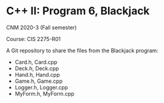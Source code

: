 # C++ II: Program 6, Blackjack

CNM 2020-3 (Fall semester)

Course: CIS 2275-R01

A Git repository to share the files from the Blackjack program:
- Card.h, Card.cpp
- Deck.h, Deck.cpp
- Hand.h, Hand.cpp
- Game.h, Game.cpp
- Logger.h, Logger.cpp
- MyForm.h, MyForm.cpp
